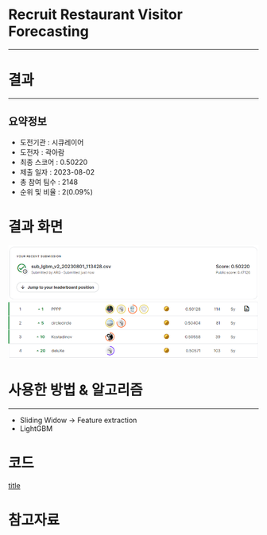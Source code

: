 # Recruit Restaurant Visitor Forecasting
***
# 결과
***
## 요약정보
- 도전기관 : 시큐레이어
- 도전자 : 곽아람
- 최종 스코어 : 0.50220
- 제출 일자 : 2023-08-02
- 총 참여 팀수 : 2148
- 순위 및 비율 : 2(0.09%)

# 결과 화면
<img src="https://github.com/Arammmmm/kaggle/blob/378e4e340e3f1420695ddabca751e889ecb9b54e/Recruit%20Restaurant%20Visitor%20Forecasing/img/score.png">
<img src="https://github.com/Arammmmm/kaggle/blob/378e4e340e3f1420695ddabca751e889ecb9b54e/Recruit%20Restaurant%20Visitor%20Forecasing/img/leaderboard.png">

# 사용한 방법 & 알고리즘
***
- Sliding Widow → Feature extraction
- LightGBM
# 코드
[title]()
# 참고자료
